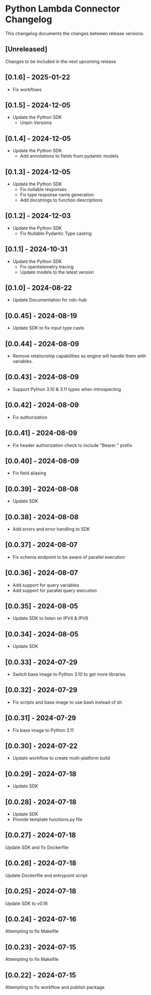 # Python Lambda Connector Changelog
This changelog documents the changes between release versions.

## [Unreleased]
Changes to be included in the next upcoming release

## [0.1.6] - 2025-01-22
* Fix workflows

## [0.1.5] - 2024-12-05
* Update the Python SDK
  * Unpin Versions

## [0.1.4] - 2024-12-05
* Update the Python SDK
  * Add annotations to fields from pydantic models

## [0.1.3] - 2024-12-05
* Update the Python SDK
  * Fix nullable responses
  * Fix type response name generation
  * Add docstrings to function descriptions 

## [0.1.2] - 2024-12-03
* Update the Python SDK 
  * Fix Nullable Pydantic Type casting

## [0.1.1] - 2024-10-31
* Update the Python SDK 
  * Fix opentelemetry tracing
  * Update models to the latest version

## [0.1.0] - 2024-08-22
* Update Documentation for ndc-hub

## [0.0.45] - 2024-08-19
* Update SDK to fix input type casts

## [0.0.44] - 2024-08-09
* Remove relationship capabilities as engine will handle them with variables.

## [0.0.43] - 2024-08-09
* Support Python 3.10 & 3.11 types when introspecting

## [0.0.42] - 2024-08-09
* Fix authorization

## [0.0.41] - 2024-08-09
* Fix header authorization check to include "Bearer " prefix

## [0.0.40] - 2024-08-09
* Fix field aliasing

## [0.0.39] - 2024-08-08
* Update SDK

## [0.0.38] - 2024-08-08
* Add errors and error handling to SDK

## [0.0.37] - 2024-08-07
* Fix schema endpoint to be aware of parallel execution

## [0.0.36] - 2024-08-07
* Add support for query variables
* Add support for parallel query execution

## [0.0.35] - 2024-08-05
* Update SDK to listen on IPV4 & IPV6

## [0.0.34] - 2024-08-05
* Update SDK

## [0.0.33] - 2024-07-29
* Switch base image to Python 3.10 to get more libraries

## [0.0.32] - 2024-07-29
* Fix scripts and base image to use bash instead of sh

## [0.0.31] - 2024-07-29
* Fix base image to Python 3.11

## [0.0.30] - 2024-07-22
* Update workflow to create multi-platform build

## [0.0.29] - 2024-07-18
* Update SDK

## [0.0.28] - 2024-07-18
* Update SDK
* Provide template functions.py file

## [0.0.27] - 2024-07-18
Update SDK and fix Dockerfile

## [0.0.26] - 2024-07-18
Update Dockerfile and entrypoint script

## [0.0.25] - 2024-07-18
Update SDK to v0.16

## [0.0.24] - 2024-07-16
Attempting to fix Makefile

## [0.0.23] - 2024-07-15
Attempting to fix Makefile

## [0.0.22] - 2024-07-15
Attempting to fix workflow and publish package